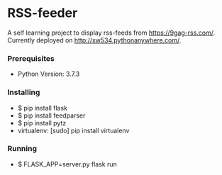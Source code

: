 # RSS-feeder
A self learning project to display rss-feeds from https://9gag-rss.com/.
Currently deployed on http://xw534.pythonanywhere.com/.

### Prerequisites
- Python Version: 3.7.3

### Installing
- $ pip install flask
- $ pip install feedparser
- $ pip install pytz
- virtualenv: [sudo] pip install virtualenv

### Running
- $ FLASK_APP=server.py flask run



